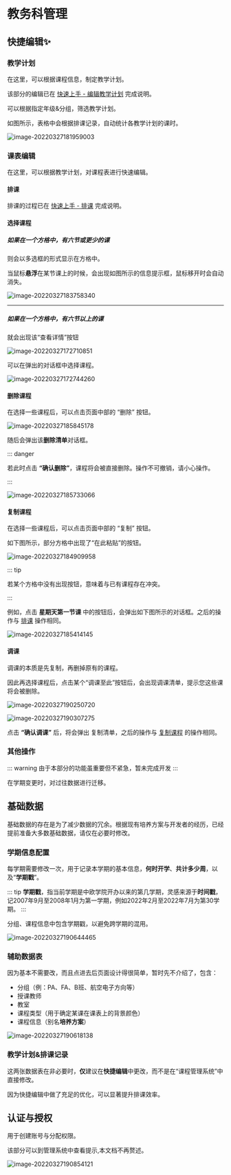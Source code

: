 # 教务科管理

## 快捷编辑✨

### 教学计划

在这里，可以根据课程信息，制定教学计划。

该部分的编辑已在 [快速上手 - 编辑教学计划](./quick-start.md#编辑教学计划) 完成说明。

可以根据指定年级&分组，筛选教学计划。

如图所示，表格中会根据排课记录，自动统计各教学计划的课时。

![image-20220327181959003](/images/image-20220327181959003.png)



### 课表编辑

在这里，可以根据教学计划，对课程表进行快速编辑。

#### 排课

排课的过程已在 [快速上手 - 排课](./quick-start.md#排课) 完成说明。

#### 选择课程

##### **如果在一个方格中，有六节或更少的课**

则会以多选框的形式显示在方格中。

当鼠标**悬浮**在某节课上的时候，会出现如图所示的信息提示框，鼠标移开时会自动消失。

![image-20220327183758340](/images/image-20220327183758340.png)

-----

##### **如果在一个方格中，有六节以上的课**

就会出现该“查看详情”按钮

![image-20220327172710851](/images/image-20220327172710851-16483782299113.png)



可以在弹出的对话框中选择课程。

![image-20220327172744260](/images/image-20220327172744260-16483775842342.png)



#### 删除课程

在选择一些课程后，可以点击页面中部的 “删除” 按钮。

![image-20220327185845178](/images/image-20220327185845178.png)



随后会弹出该**删除清单**对话框。

::: danger

若此时点击 **“确认删除”**，课程将会被直接删除。操作不可撤销，请小心操作。

:::

![image-20220327185733066](/images/image-20220327185733066.png)



#### 复制课程

在选择一些课程后，可以点击页面中部的 “复制” 按钮。

如下图所示，部分方格中出现了“在此粘贴”的按钮。

![image-20220327184909958](/images/image-20220327184909958-16483784002634.png)

::: tip

若某个方格中没有出现按钮，意味着与已有课程存在冲突。

:::

例如，点击 **星期天第一节课** 中的按钮后，会弹出如下图所示的对话框。之后的操作与 [排课](./quick-start.md#排课) 操作相同。

![image-20220327185414145](/images/image-20220327185414145.png)



#### 调课

调课的本质是先复制，再删掉原有的课程。

因此再选择课程后，点击某个“调课至此”按钮后，会出现调课清单，提示您这些课将会被删除。

![image-20220327190250720](/images/image-20220327190250720.png)

![image-20220327190307275](/images/image-20220327190307275.png)

点击 **“确认调课”** 后，将会弹出 复制清单，之后的操作与 [复制课程](#复制课程) 的操作相同。



### 其他操作

::: warning
由于本部分的功能虽重要但不紧急，暂未完成开发
:::

在学期变更时，对过往数据进行迁移。



## 基础数据

基础数据的存在是为了减少数据的冗余。根据现有培养方案与开发者的经历，已经提前准备大多数基础数据，请仅在必要时修改。

### 学期信息配置

每学期需要修改一次，用于记录本学期的基本信息，**何时开学**、**共计多少周**，以及“**学期戳**”。

::: tip
**学期戳**，指当前学期是中欧学院开办以来的第几学期，灵感来源于**时间戳**，记2007年9月至2008年1月为第一学期，例如2022年2月至2022年7月为第30学期。
:::

分组、课程信息中包含学期戳，以避免跨学期的混用。

![image-20220327190644465](/images/image-20220327190644465.png)

### 辅助数据表

因为基本不需要改，而且点进去后页面设计得很简单，暂时先不介绍了，包含：

+ 分组（例：PA、FA、B班、航空电子方向等）
+ 授课教师
+ 教室
+ 课程类型（用于确定某课在课表上的背景颜色）
+ 课程信息（别名**培养方案**）

![image-20220327190618138](/images/image-20220327190618138-16483792261375.png)

### 教学计划&排课记录

这两张数据表在非必要时，**仅**建议在**快捷编辑**中更改，而不是在“课程管理系统”中直接修改。

因为快捷编辑中做了充足的优化，可以显著提升排课效率。





## 认证与授权

用于创建账号与分配权限。

该部分可以到管理系统中查看提示,本文档不再赘述。

![image-20220327190854121](/images/image-20220327190854121.png)
